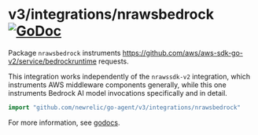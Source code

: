 # v3/integrations/nrawsbedrock [![GoDoc](https://godoc.org/github.com/newrelic/go-agent/v3/integrations/nrawsbedrock?status.svg)](https://godoc.org/github.com/newrelic/go-agent/v3/integrations/nrawsbedrock)

Package `nrawsbedrock` instruments https://github.com/aws/aws-sdk-go-v2/service/bedrockruntime requests.

This integration works independently of the `nrawssdk-v2` integration, which instruments AWS middleware components generally, while this one instruments Bedrock AI model invocations specifically and in detail.

```go
import "github.com/newrelic/go-agent/v3/integrations/nrawsbedrock"
```

For more information, see
[godocs](https://godoc.org/github.com/newrelic/go-agent/v3/integrations/nrawsbedrock).
